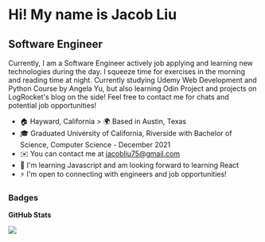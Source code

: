Hi[](https://user-images.githubusercontent.com/18350557/176309783-0785949b-9127-417c-8b55-ab5a4333674e.gif)! My name is Jacob Liu 
==========================================================================================================================================

Software Engineer
--------------------------

Currently, I am a Software Engineer actively job applying and learning new technologies during the day. I squeeze time for exercises in the morning and reading time at night. Currently studying Udemy Web Development and Python Course by Angela Yu, but also learning Odin Project and projects on LogRocket's blog on the side! Feel free to contact me for chats and potential job opportunities!

* 🏠 Hayward, California > 🌍 Based in Austin, Texas 
* 🎓 Graduated University of California, Riverside with Bachelor of Science, Computer Science - December 2021
* ✉️  You can contact me at [jacobliu75@gmail.com](mailto:jacobliu75@gmail.com)
* 🧠  I'm learning Javascript and am looking forward to learning React
* ⚡  I'm open to connecting with engineers and job opportunities!


### Badges

<b> GitHub Stats </b>

<a href ="http://www.github.com/JacobYLiu"><img src = "https://github-readme-streak-stats.herokuapp.com?user=JacobYLiu&theme=blueberry&hide_border=true" /> </a>
